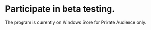 # Participate in beta testing.

The program is currently on Windows Store for Private Audience only.


